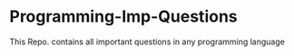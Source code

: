 # Programming-Imp-Questions
This Repo. contains all important questions in any programming language
